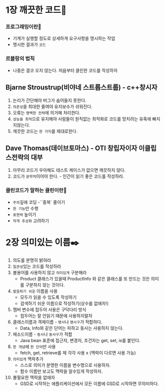 # 1장 깨끗한 코드📌

### 프로그래밍이란👀
 - 기계가 실행할 정도로 상세하게 요구사항을 명시하는 작업
 - 명시한 결과가 `코드`
 
### 르블랑의 법칙
- 나중은 결코 오지 않는다. 처음부터 클린한 코드를 작성하자

## Bjarne Stroustrup(비야네 스트롭스트룹) - c++창시자
1. 논리가 간단해야 버그가 숨어들지 못한다. 
2. `의존성`을 최대한 줄여야 유지보수가 쉬워진다.
3. 오류는 `명백한 전략`에 의거해 처리한다. 
4. `성능을 최적`으로 유지해야 사람들이 원칙없는 최적화로 코드를 망치려는 유혹에 빠지지않는다.
5. 깨끗한 코드는 `한 가지`를 제대로한다.

## Dave Thomas(데이브토마스) - OTI 창립자이자 이클립스전략의 대부
1. 아무리 코드가 우아해도 테스트 케이스가 없으면 깨끗하지 않다.
2. 코드가 `문학적`이어야 한다. - 인간이 읽기 좋은 코드를 작성하라.

### 클린코드가 말하는 클린이란👀
 - `주의`깊에 코딩
 -``중복` 줄이기
 - `한 기능`만 수행
 - `표현력` 높이기
 - `작게 추상화` 고려하기

# 2장 의미있는 이름✒️

1. 의도를 분명히 밝혀라
2. `일관성`있는 코드를 작성하라
3. 불용어를 사용하지 않고 `의미있게` 구분해라
   - Product 클래스가 있을때 ProductInfo 와 같은 클래스를 또 만드는 것은 의미를 구분하지 않는 것이다.
4. `발음하기 쉬운` 이름을 사용 
   - 모두가 읽을 수 있도록 작성하기
   - 검색하기 쉬운 이름으로 작성하기(상수를 없애자!)
5. 맴버 변수에 접두어 사용은 구닥다리 방식
    - 접두어는 잘 안읽기 때문에 사용하지말자
6. 클래스이름과 객체이름 - `명사`나 `명사구`가 적합하다.
   - Data, Info와 같은 단어는 피하고 동사는 사용하지 않는다.
7. 매소드이름 - `동사`나 `동사구`가 적합 
   - Java bean 표준에 접근자, 변경자, 조건자는 get, set, is를 붙인다.
8.  `한 개념`에 `한 단어`만 사용
    - fetch, get, retrieve를 제 각각 사용 x (맥락이 다르면 사용 가능)
9. `의미있게` 맥락추가
   - 스스로 의미가 분명한 이름을 변수명으로 사용하자.
   - 함수 이름만 보고도 맥락을 알수있게 작성하자.
10. 불필요한 맥락을 없애자
    - GSD로 시작하는 애플리케이션에서 모든 이름에 GSD로 시작하면 무의미하다.

